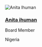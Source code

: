 ![Anita Ihuman](https://github.com/chaoss/community/blob/main/governance/board/images/anita-ihuman.jpg)

### [Anita ihuman](https://www.linkedin.com/in/anita-ihuman/)
Board Member

Nigeria
